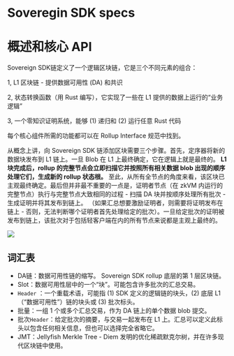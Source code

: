 # Soveregin SDK specs

# 概述和核心 API

Sovereign SDK链定义了一个逻辑区块链，它是三个不同元素的组合：

1, L1 区块链 - 提供数据可用性 (DA) 和共识

2, 状态转换函数（用 Rust 编写），它实现了一些在 L1 提供的数据上运行的“业务逻辑”

3, 一个零知识证明系统，能够 (1) 递归和 (2) 运行任意 Rust 代码


每个核心组件所需的功能都可以在 Rollup Interface 规范中找到。

从概念上讲，向 Sovereign SDK 链添加区块需要三个步骤。首先，定序器将新的数据块发布到 L1 链上。一旦 Blob 在 L1 上最终确定，它在逻辑上就是最终的。 **L1 块完成后，rollup 的完整节点会立即扫描它并按照所有相关数据 blob 出现的顺序处理它们，生成新的 rollup 状态根。** 至此，从所有全节点的角度来看，该区块已主观最终确定。最后但并非最不重要的一点是，证明者节点（在 zkVM 内运行的完整节点）执行与完整节点大致相同的过程 - 扫描 DA 块并按顺序处理所有批次 - 生成证明并将其发布到链上。 （如果汇总想要激励证明者，则需要将证明发布在链上 - 否则，无法判断哪个证明者首先处理给定的批次）。一旦给定批次的证明被发布到链上，该批次对于包括轻客户端在内的所有节点来说都是主观上最终的。


![](https://github.com/Sovereign-Labs/sovereign-sdk/blob/nightly/rollup-interface/specs/assets/SovSDK.png)

## 词汇表

- DA链：数据可用性链的缩写。 Sovereign SDK rollup 底层的第 1 层区块链。
- Slot：数据可用性层中的一个“块”。可能包含许多批次的汇总交易。
- `Header` ：一个重载术语，可能指 (1) SDK 定义的逻辑链的块头，(2) 底层 L1（“数据可用性”）链的块头或 (3) 批次标头。
- 批量：一组 1 个或多个汇总交易，作为 DA 链上的单个数据 blob 提交。
- 批次`Header`：给定批次的摘要，与交易一起发布在 L1 上。汇总可以定义此标头以包含任何相关信息，但也可以选择完全省略它。
- JMT：Jellyfish Merkle Tree - Diem 发明的优化稀疏默克尔树，并在许多现代区块链中使用。
